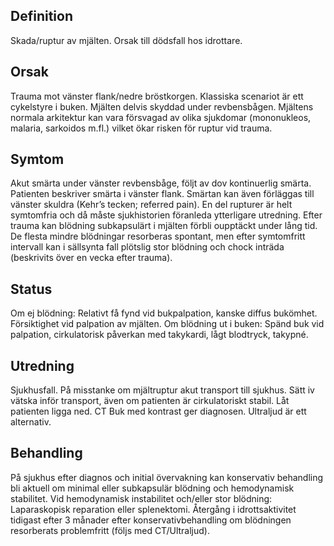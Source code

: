 ## Definition

Skada/ruptur av mjälten. Orsak till dödsfall hos idrottare.

## Orsak

Trauma mot vänster flank/nedre bröstkorgen. Klassiska scenariot är ett cykelstyre i buken. Mjälten delvis skyddad under revbensbågen. Mjältens normala arkitektur kan vara försvagad av olika sjukdomar (mononukleos, malaria, sarkoidos m.fl.) vilket ökar risken för ruptur vid trauma.

## Symtom

Akut smärta under vänster revbensbåge, följt av dov kontinuerlig smärta. Patienten beskriver smärta i vänster flank. Smärtan kan även förläggas till vänster skuldra (Kehr’s tecken; referred pain). En del rupturer är helt symtomfria och då måste sjukhistorien föranleda ytterligare utredning. Efter trauma kan blödning subkapsulärt i mjälten förbli oupptäckt under lång tid. De flesta mindre blödningar resorberas spontant, men efter symtomfritt intervall kan i sällsynta fall plötslig stor blödning och chock inträda (beskrivits över en vecka efter trauma).

## Status

Om ej blödning: Relativt få fynd vid bukpalpation, kanske diffus bukömhet. Försiktighet vid palpation av mjälten. Om blödning ut i buken: Spänd buk vid palpation, cirkulatorisk påverkan med takykardi, lågt blodtryck, takypné.

## Utredning

Sjukhusfall. På misstanke om mjältruptur akut transport till sjukhus. Sätt iv vätska inför transport, även om patienten är cirkulatoriskt stabil. Låt patienten ligga ned. CT Buk med kontrast ger diagnosen. Ultraljud är ett alternativ.

## Behandling

På sjukhus efter diagnos och initial övervakning kan konservativ behandling bli aktuell om minimal eller subkapsulär blödning och hemodynamisk stabilitet. Vid hemodynamisk instabilitet och/eller stor blödning: Laparaskopisk reparation eller splenektomi. Återgång i idrottsaktivitet tidigast efter 3 månader efter konservativbehandling om blödningen resorberats problemfritt (följs med CT/Ultraljud).

